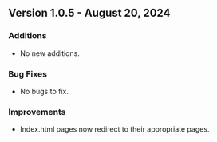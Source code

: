 ## Version 1.0.5 - August 20, 2024

### Additions
- No new additions.

### Bug Fixes
- No bugs to fix.

### Improvements
- Index.html pages now redirect to their appropriate pages.
